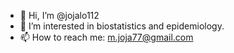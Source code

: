 - 👋 Hi, I’m @jojalo112
- 👀 I’m interested in biostatistics and epidemiology.
- 📫 How to reach me: m.joja77@gmail.com

<!---
jojalo112/jojalo112 is a ✨ special ✨ repository because its `README.md` (this file) appears on your GitHub profile.
You can click the Preview link to take a look at your changes.
--->
